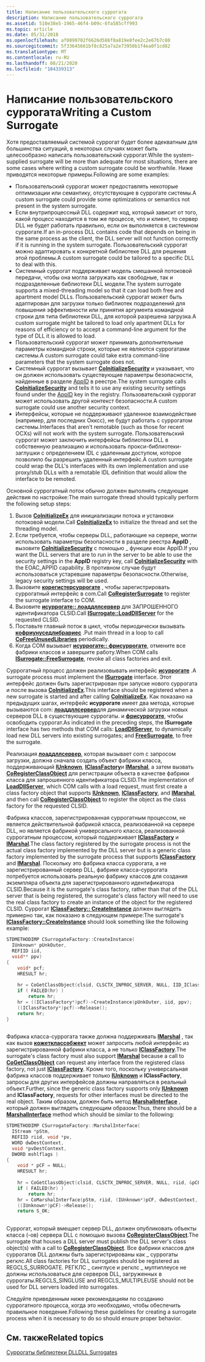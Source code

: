 ```yaml
---
title: Написание пользовательского суррогата
description: Написание пользовательского суррогата
ms.assetid: 510e38e5-1965-46f4-b09c-6fa585cff993
ms.topic: article
ms.date: 05/31/2018
ms.openlocfilehash: af0899702f6626d586f8a819e8fee2c2e67b7c80
ms.sourcegitcommit: 5f33645661bf8c825a7a2e73950b1f4ea0f1cd82
ms.translationtype: MT
ms.contentlocale: ru-RU
ms.lasthandoff: 08/21/2020
ms.locfileid: "104339313"
---
```

# <a name="writing-a-custom-surrogate"></a><span data-ttu-id="34b88-103">Написание пользовательского суррогата</span><span class="sxs-lookup"><span data-stu-id="34b88-103">Writing a Custom Surrogate</span></span>

<span data-ttu-id="34b88-104">Хотя предоставляемый системой суррогат будет более адекватным для большинства ситуаций, в некоторых случаях может быть целесообразно написать пользовательский суррогат.</span><span class="sxs-lookup"><span data-stu-id="34b88-104">While the system-supplied surrogate will be more than adequate for most situations, there are some cases where writing a custom surrogate could be worthwhile.</span></span> <span data-ttu-id="34b88-105">Ниже приводятся некоторые примеры.</span><span class="sxs-lookup"><span data-stu-id="34b88-105">Following are some examples:</span></span>

-   <span data-ttu-id="34b88-106">Пользовательский суррогат может предоставлять некоторые оптимизации или семантику, отсутствующие в суррогате системы.</span><span class="sxs-lookup"><span data-stu-id="34b88-106">A custom surrogate could provide some optimizations or semantics not present in the system surrogate.</span></span>
-   <span data-ttu-id="34b88-107">Если внутрипроцессный DLL содержит код, который зависит от того, какой процесс находится в том же процессе, что и клиент, то сервер DLL не будет работать правильно, если он выполняется в системном суррогате.</span><span class="sxs-lookup"><span data-stu-id="34b88-107">If an in-process DLL contains code that depends on being in the same process as the client, the DLL server will not function correctly if it is running in the system surrogate.</span></span> <span data-ttu-id="34b88-108">Пользовательский суррогат можно адаптировать к конкретной библиотеке DLL для решения этой проблемы.</span><span class="sxs-lookup"><span data-stu-id="34b88-108">A custom surrogate could be tailored to a specific DLL to deal with this.</span></span>
-   <span data-ttu-id="34b88-109">Системный суррогат поддерживает модель смешанной потоковой передачи, чтобы она могла загружать как свободные, так и подразделенные библиотеки DLL модели.</span><span class="sxs-lookup"><span data-stu-id="34b88-109">The system surrogate supports a mixed-threading model so that it can load both free and apartment model DLLs.</span></span> <span data-ttu-id="34b88-110">Пользовательский суррогат может быть адаптирован для загрузки только библиотек подразделений для повышения эффективности или принятия аргумента командной строки для типа библиотеки DLL, для которой разрешена загрузка.</span><span class="sxs-lookup"><span data-stu-id="34b88-110">A custom surrogate might be tailored to load only apartment DLLs for reasons of efficiency or to accept a command-line argument for the type of DLL it is allowed to load.</span></span>
-   <span data-ttu-id="34b88-111">Пользовательский суррогат может принимать дополнительные параметры командной строки, которые не являются суррогатами системы.</span><span class="sxs-lookup"><span data-stu-id="34b88-111">A custom surrogate could take extra command-line parameters that the system surrogate does not.</span></span>
-   <span data-ttu-id="34b88-112">Системный суррогат вызывает [**CoInitializeSecurity**](/windows/desktop/api/combaseapi/nf-combaseapi-coinitializesecurity) и указывает, что он должен использовать существующие параметры безопасности, найденные в разделе [AppID](appid-key.md) в реестре.</span><span class="sxs-lookup"><span data-stu-id="34b88-112">The system surrogate calls [**CoInitializeSecurity**](/windows/desktop/api/combaseapi/nf-combaseapi-coinitializesecurity) and tells it to use any existing security settings found under the [AppID](appid-key.md) key in the registry.</span></span> <span data-ttu-id="34b88-113">Пользовательский суррогат может использовать другой контекст безопасности.</span><span class="sxs-lookup"><span data-stu-id="34b88-113">A custom surrogate could use another security context.</span></span>
-   <span data-ttu-id="34b88-114">Интерфейсы, которые не поддерживают удаленное взаимодействие (например, для последних Окксс), не будут работать с суррогатом системы.</span><span class="sxs-lookup"><span data-stu-id="34b88-114">Interfaces that aren't remotable (such as those for recent OCXs) will not work with the system surrogate.</span></span> <span data-ttu-id="34b88-115">Пользовательский суррогат может заключить интерфейсы библиотеки DLL в собственную реализацию и использовать прокси-библиотеки-заглушки с определением IDL с удаленным доступом, которое позволило бы разрешить удаленный интерфейс.</span><span class="sxs-lookup"><span data-stu-id="34b88-115">A custom surrogate could wrap the DLL's interfaces with its own implementation and use proxy/stub DLLs with a remotable IDL definition that would allow the interface to be remoted.</span></span>

<span data-ttu-id="34b88-116">Основной суррогатный поток обычно должен выполнять следующие действия по настройке:</span><span class="sxs-lookup"><span data-stu-id="34b88-116">The main surrogate thread should typically perform the following setup steps:</span></span>

1.  <span data-ttu-id="34b88-117">Вызов [**CoInitializeEx**](/windows/desktop/api/combaseapi/nf-combaseapi-coinitializeex) для инициализации потока и установки потоковой модели.</span><span class="sxs-lookup"><span data-stu-id="34b88-117">Call [**CoInitializeEx**](/windows/desktop/api/combaseapi/nf-combaseapi-coinitializeex) to initialize the thread and set the threading model.</span></span>
2.  <span data-ttu-id="34b88-118">Если требуется, чтобы серверы DLL, работающие на сервере, могли использовать параметры безопасности в разделе реестра **AppID** , вызовите [**CoInitializeSecurity**](/windows/desktop/api/combaseapi/nf-combaseapi-coinitializesecurity) с помощью \_ функции еоак AppID.</span><span class="sxs-lookup"><span data-stu-id="34b88-118">If you want the DLL servers that are to run in the server to be able to use the security settings in the **AppID** registry key, call [**CoInitializeSecurity**](/windows/desktop/api/combaseapi/nf-combaseapi-coinitializesecurity) with the EOAC\_APPID capability.</span></span> <span data-ttu-id="34b88-119">В противном случае будут использоваться устаревшие параметры безопасности.</span><span class="sxs-lookup"><span data-stu-id="34b88-119">Otherwise, legacy security settings will be used.</span></span>
3.  <span data-ttu-id="34b88-120">Вызовите [**корегистерсуррогате**](/windows/desktop/api/combaseapi/nf-combaseapi-coregistersurrogate) , чтобы зарегистрировать суррогатный интерфейс в com.</span><span class="sxs-lookup"><span data-stu-id="34b88-120">Call [**CoRegisterSurrogate**](/windows/desktop/api/combaseapi/nf-combaseapi-coregistersurrogate) to register the surrogate interface to COM.</span></span>
4.  <span data-ttu-id="34b88-121">Вызовите [**исуррогате:: лоаддллсервер**](/windows/win32/api/objidlbase/nf-objidlbase-isurrogate-loaddllserver) для ЗАПРОШЕННОГО идентификатора CLSID.</span><span class="sxs-lookup"><span data-stu-id="34b88-121">Call [**ISurrogate::LoadDllServer**](/windows/win32/api/objidlbase/nf-objidlbase-isurrogate-loaddllserver) for the requested CLSID.</span></span>
5.  <span data-ttu-id="34b88-122">Поставьте главный поток в цикл, чтобы периодически вызывать [**кофриунуседлибрариес**](/windows/desktop/api/combaseapi/nf-combaseapi-cofreeunusedlibraries) .</span><span class="sxs-lookup"><span data-stu-id="34b88-122">Put main thread in a loop to call [**CoFreeUnusedLibraries**](/windows/desktop/api/combaseapi/nf-combaseapi-cofreeunusedlibraries) periodically.</span></span>
6.  <span data-ttu-id="34b88-123">Когда COM вызывает [**исуррогате:: фрисуррогате**](/windows/win32/api/objidlbase/nf-objidlbase-isurrogate-freesurrogate), отмените все фабрики классов и завершите работу.</span><span class="sxs-lookup"><span data-stu-id="34b88-123">When COM calls [**ISurrogate::FreeSurrogate**](/windows/win32/api/objidlbase/nf-objidlbase-isurrogate-freesurrogate), revoke all class factories and exit.</span></span>

<span data-ttu-id="34b88-124">Суррогатный процесс должен реализовывать интерфейс [**исуррогате**](/windows/win32/api/objidlbase/nn-objidlbase-isurrogate) .</span><span class="sxs-lookup"><span data-stu-id="34b88-124">A surrogate process must implement the [**ISurrogate**](/windows/win32/api/objidlbase/nn-objidlbase-isurrogate) interface.</span></span> <span data-ttu-id="34b88-125">Этот интерфейс должен быть зарегистрирован при запуске нового суррогата и после вызова [**CoInitializeEx**](/windows/desktop/api/combaseapi/nf-combaseapi-coinitializeex).</span><span class="sxs-lookup"><span data-stu-id="34b88-125">This interface should be registered when a new surrogate is started and after calling [**CoInitializeEx**](/windows/desktop/api/combaseapi/nf-combaseapi-coinitializeex).</span></span> <span data-ttu-id="34b88-126">Как показано на предыдущих шагах, интерфейс **исуррогате** имеет два метода, которые вызываются com: [**лоаддллсервер**](/windows/win32/api/objidlbase/nf-objidlbase-isurrogate-loaddllserver)для динамической загрузки новых серверов DLL в существующие суррогаты. и [**фрисуррогате**](/windows/win32/api/objidlbase/nf-objidlbase-isurrogate-freesurrogate), чтобы освободить суррогат.</span><span class="sxs-lookup"><span data-stu-id="34b88-126">As indicated in the preceding steps, the **ISurrogate** interface has two methods that COM calls: [**LoadDllServer**](/windows/win32/api/objidlbase/nf-objidlbase-isurrogate-loaddllserver), to dynamically load new DLL servers into existing surrogates; and [**FreeSurrogate**](/windows/win32/api/objidlbase/nf-objidlbase-isurrogate-freesurrogate), to free the surrogate.</span></span>

<span data-ttu-id="34b88-127">Реализация [**лоаддллсервер**](/windows/win32/api/objidlbase/nf-objidlbase-isurrogate-loaddllserver), которая вызывает com с запросом загрузки, должна сначала создать объект фабрики класса, поддерживающий [**IUnknown**](/windows/desktop/api/Unknwn/nn-unknwn-iunknown), [**IClassFactory**](/windows/win32/api/unknwn/nn-unknwn-iclassfactory)и [**IMarshal**](/windows/win32/api/objidlbase/nn-objidlbase-imarshal), а затем вызвать [**CoRegisterClassObject**](/windows/desktop/api/combaseapi/nf-combaseapi-coregisterclassobject) для регистрации объекта в качестве фабрики класса для запрошенного идентификатора CLSID.</span><span class="sxs-lookup"><span data-stu-id="34b88-127">The implementation of [**LoadDllServer**](/windows/win32/api/objidlbase/nf-objidlbase-isurrogate-loaddllserver), which COM calls with a load request, must first create a class factory object that supports [**IUnknown**](/windows/desktop/api/Unknwn/nn-unknwn-iunknown), [**IClassFactory**](/windows/win32/api/unknwn/nn-unknwn-iclassfactory), and [**IMarshal**](/windows/win32/api/objidlbase/nn-objidlbase-imarshal), and then call [**CoRegisterClassObject**](/windows/desktop/api/combaseapi/nf-combaseapi-coregisterclassobject) to register the object as the class factory for the requested CLSID.</span></span>

<span data-ttu-id="34b88-128">Фабрика классов, зарегистрированная суррогатным процессом, не является действительной фабрикой класса, реализованной на сервере DLL, но является фабрикой универсального класса, реализованной суррогатным процессом, который поддерживает [**IClassFactory**](/windows/win32/api/unknwn/nn-unknwn-iclassfactory) и [**IMarshal**](/windows/win32/api/objidlbase/nn-objidlbase-imarshal).</span><span class="sxs-lookup"><span data-stu-id="34b88-128">The class factory registered by the surrogate process is not the actual class factory implemented by the DLL server but is a generic class factory implemented by the surrogate process that supports [**IClassFactory**](/windows/win32/api/unknwn/nn-unknwn-iclassfactory) and [**IMarshal**](/windows/win32/api/objidlbase/nn-objidlbase-imarshal).</span></span> <span data-ttu-id="34b88-129">Поскольку это фабрика класса суррогата, а не зарегистрированный сервер DLL, фабрике класса-суррогата потребуется использовать реальную фабрику классов для создания экземпляра объекта для зарегистрированного идентификатора CLSID.</span><span class="sxs-lookup"><span data-stu-id="34b88-129">Because it is the surrogate's class factory, rather than that of the DLL server that is being registered, the surrogate's class factory will need to use the real class factory to create an instance of the object for the registered CLSID.</span></span> <span data-ttu-id="34b88-130">Суррогат [**IClassFactory:: CreateInstance**](/windows/desktop/api/Unknwn/nf-unknwn-iclassfactory-createinstance) должен выглядеть примерно так, как показано в следующем примере:</span><span class="sxs-lookup"><span data-stu-id="34b88-130">The surrogate's [**IClassFactory::CreateInstance**](/windows/desktop/api/Unknwn/nf-unknwn-iclassfactory-createinstance) should look something like the following example:</span></span>


```C++
STDMETHODIMP CSurrogateFactory::CreateInstance(
  IUnknown* pUnkOuter, 
  REFIID iid, 
  void** ppv)
{
    void* pcf;
    HRESULT hr;
 
    hr = CoGetClassObject(clsid, CLSCTX_INPROC_SERVER, NULL, IID_IClassFactory, &pcf);
    if ( FAILED(hr) )
        return hr;
    hr = ((IClassFactory*)pcf)->CreateInstance(pUnkOuter, iid, ppv);
    ((IClassFactory*)pcf)->Release();
    return hr;
}
 
```



<span data-ttu-id="34b88-131">Фабрика класса-суррогата также должна поддерживать [**IMarshal**](/windows/win32/api/objidlbase/nn-objidlbase-imarshal) , так как вызов [**кожетклассобжект**](/windows/desktop/api/combaseapi/nf-combaseapi-cogetclassobject) может запросить любой интерфейс из зарегистрированной фабрики класса, а не только [**IClassFactory**](/windows/win32/api/unknwn/nn-unknwn-iclassfactory).</span><span class="sxs-lookup"><span data-stu-id="34b88-131">The surrogate's class factory must also support [**IMarshal**](/windows/win32/api/objidlbase/nn-objidlbase-imarshal) because a call to [**CoGetClassObject**](/windows/desktop/api/combaseapi/nf-combaseapi-cogetclassobject) can request any interface from the registered class factory, not just [**IClassFactory**](/windows/win32/api/unknwn/nn-unknwn-iclassfactory).</span></span> <span data-ttu-id="34b88-132">Кроме того, поскольку универсальная фабрика классов поддерживает только [**IUnknown**](/windows/desktop/api/Unknwn/nn-unknwn-iunknown) и **IClassFactory**, запросы для других интерфейсов должны направляться в реальный объект.</span><span class="sxs-lookup"><span data-stu-id="34b88-132">Further, since the generic class factory supports only [**IUnknown**](/windows/desktop/api/Unknwn/nn-unknwn-iunknown) and **IClassFactory**, requests for other interfaces must be directed to the real object.</span></span> <span data-ttu-id="34b88-133">Таким образом, должен быть метод [**MarshalInterface**](/windows/win32/api/objidlbase/nf-objidlbase-imarshal-marshalinterface) , который должен выглядеть следующим образом:</span><span class="sxs-lookup"><span data-stu-id="34b88-133">Thus, there should be a [**MarshalInterface**](/windows/win32/api/objidlbase/nf-objidlbase-imarshal-marshalinterface) method which should be similar to the following:</span></span>


```C++
STDMETHODIMP CSurrogateFactory::MarshalInterface(
  IStream *pStm,  
  REFIID riid, void *pv, 
  WORD dwDestContext, 
  void *pvDestContext, 
  DWORD mshlflags )
{   
    void * pCF = NULL;
    HRESULT hr;
 
    hr = CoGetClassObject(clsid, CLSCTX_INPROC_SERVER, NULL, riid, &pCF);
    if ( FAILED(hr) )
        return hr;   
    hr = CoMarshalInterface(pStm, riid, (IUnknown*)pCF, dwDestContext, pvDestContext,  mshlflags);
    ((IUnknown*)pCF)->Release();
    return S_OK;
 
```



<span data-ttu-id="34b88-134">Суррогат, который вмещает сервер DLL, должен опубликовать объекты класса (-ов) сервера DLL с помощью вызова [**CoRegisterClassObject**](/windows/desktop/api/combaseapi/nf-combaseapi-coregisterclassobject).</span><span class="sxs-lookup"><span data-stu-id="34b88-134">The surrogate that houses a DLL server must publish the DLL server's class object(s) with a call to [**CoRegisterClassObject**](/windows/desktop/api/combaseapi/nf-combaseapi-coregisterclassobject).</span></span> <span data-ttu-id="34b88-135">Все фабрики классов для суррогатов DLL должны быть зарегистрированы как \_ суррогаты регклс.</span><span class="sxs-lookup"><span data-stu-id="34b88-135">All class factories for DLL surrogates should be registered as REGCLS\_SURROGATE.</span></span> <span data-ttu-id="34b88-136">РЕГКЛС \_ синглусе и регклс \_ мултиплеусе не должны использоваться для серверов DLL, загруженных в суррогаты.</span><span class="sxs-lookup"><span data-stu-id="34b88-136">REGCLS\_SINGLUSE and REGCLS\_MULTIPLEUSE should not be used for DLL servers loaded into surrogates.</span></span>

<span data-ttu-id="34b88-137">Следуйте приведенным ниже рекомендациям по созданию суррогатного процесса, когда это необходимо, чтобы обеспечить правильное поведение.</span><span class="sxs-lookup"><span data-stu-id="34b88-137">Following these guidelines for creating a surrogate process when it is necessary to do so should ensure proper behavior.</span></span>

## <a name="related-topics"></a><span data-ttu-id="34b88-138">См. также</span><span class="sxs-lookup"><span data-stu-id="34b88-138">Related topics</span></span>

<dl> <dt>

[<span data-ttu-id="34b88-139">Суррогаты библиотеки DLL</span><span class="sxs-lookup"><span data-stu-id="34b88-139">DLL Surrogates</span></span>](dll-surrogates.md)
</dt> </dl>

 

 